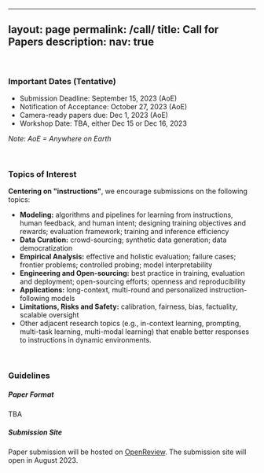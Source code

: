 <!-- ---
layout: page
permalink: /call/
title: Call for Papers
description:
nav: false
---

# Call for Papers
<br>
### Important Dates

:loudspeaker: __The submission deadline is extended to October 4!__

* Submission Begins: September 1, 2023
  * Submission Portal: [OpenReview](https://openreview.net/group?id=NeurIPS.cc/2023/Workshop/Instruction); Style files: [Zip](/assets/template/instruction_workshop_template.zip), [Overleaf](https://www.overleaf.com/latex/templates/instruction-workshop-at-neurips-2023-template/fqkhtqxvjrrq)
* __Submission Deadline: ~~October 1, 2023~~ October 4, 2023 (11:59pm, anywhere on earth)__
* Notification of Acceptance: October 27, 2023
* Camera-ready papers due: November 9, 2023
* Workshop Date: December 15, 2023


<br>

### Topics of Interest

Many challenging tasks for foundation models require synthesizing information over thousands to millions of individual pieces of data, which may take many forms, including images, text, audio, genomes, etc. Our workshop aims to convene researchers to address challenges in long-context foundation models, fostering discussions, developments, deployments, evaluation, and understanding of long-context foundation models across various AI disciplines, including (but not limited to):

* New modeling, training, and data strategies.
* Efficiency techniques for (long-context) foundation models.
* Evaluation and understanding of long-context models.
* Retrieval-augmented foundation models.
* Interdisciplinary applications of LCFMs.

<br>

### Guidelines

* Paper submission is hosted on [OpenReview](https://openreview.net/group?id=NeurIPS.cc/2023/Workshop/Instruction).
* We welcome papers __up to 9 pages (max)__, not including references or appendix. 
  * Please use the provided LaTex template ([zip](/assets/template/instruction_workshop_template.zip), [overleaf](https://www.overleaf.com/latex/templates/instruction-workshop-at-neurips-2023-template/fqkhtqxvjrrq)) for your submission.
  * The paper should be anonymized and uploaded to OpenReview as a single PDF. 
  * You may use as many pages of references and appendix as you wish, but reviewers are not required to read the appendix. 
  * We welcome 4-page extended abstract submissions.
* This is a __non-archival__ workshop. No submission will be indexed nor have archival proceedings.
  * Accepted papers will appear on the workshop website. 
  * They will also be available on OpenReview and NeurIPS virtual site.
  * We accept submissions that are under review at other venues (e.g., ICLR 2024), as long as this does not violate the dual-submission / anonymity policy of the other venue.
* The review process will be double-blind.
* We will announce the best paper award at the workshop!
<br> -->


---
layout: page
permalink: /call/
title: Call for Papers
description:
nav: true
---

<br>

### Important Dates (Tentative)

* Submission Deadline: September 15, 2023 (AoE)
* Notification of Acceptance: October 27, 2023 (AoE)
* Camera-ready papers due: Dec 1, 2023 (AoE)
* Workshop Date: TBA, either Dec 15 or Dec 16, 2023

_Note: AoE = Anywhere on Earth_

<br>

### Topics of Interest

__Centering on "instructions"__, we encourage submissions on the following topics:

* __Modeling:__ algorithms and pipelines for learning from instructions, human feedback, and human intent; designing training objectives and rewards; evaluation framework; training and inference efficiency
* __Data Curation:__ crowd-sourcing; synthetic data generation; data democratization
* __Empirical Analysis:__ effective and holistic evaluation; failure cases; frontier problems; controlled probing; model interpretability
* __Engineering and Open-sourcing:__ best practice in training, evaluation and deployment; open-sourcing efforts; openness and reproducibility
* __Applications:__ long-context, multi-round and personalized instruction-following models
* __Limitations, Risks and Safety:__ calibration, fairness, bias, factuality, scalable oversight
* Other adjacent research topics (e.g., in-context learning, prompting, multi-task learning, multi-modal learning) that enable better responses to instructions in dynamic environments.
<br>

### Guidelines

##### Paper Format
TBA

##### Submission Site

Paper submission will be hosted on [OpenReview](https://openreview.net/). The submission site will open in August 2023.

<br>
